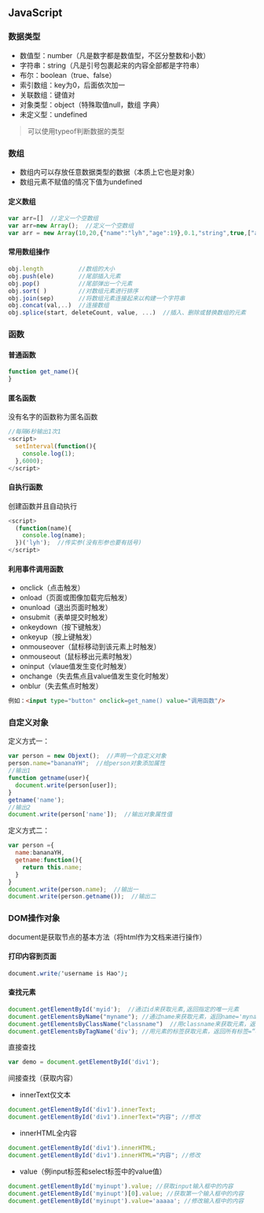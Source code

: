 ## JavaScript

### 数据类型

- 数值型：number（凡是数字都是数值型，不区分整数和小数）
- 字符串：string（凡是引号包裹起来的内容全部都是字符串）
- 布尔：boolean（true、false）
- 索引数组：key为0，后面依次加一
- 关联数组：键值对
- 对象类型：object（特殊取值null，数组 字典）
- 未定义型：undefined

> 可以使用typeof判断数据的类型

### 数组

- 数组内可以存放任意数据类型的数据（本质上它也是对象）
- 数组元素不赋值的情况下值为undefined

#### 定义数组

```js
var arr=[]  //定义一个空数组
var arr=new Array();  //定义一个空数组
var arr = new Array(10,20,{"name":"lyh","age":19},0.1,"string",true,["aaa","bbb"])  //定义的同时赋值
```

#### 常用数组操作

```js
obj.length          //数组的大小
obj.push(ele)       //尾部插入元素
obj.pop()           //尾部弹出一个元素
obj.sort( )         //对数组元素进行排序
obj.join(sep)       //将数组元素连接起来以构建一个字符串
obj.concat(val,..)  //连接数组
obj.splice(start, deleteCount, value, ...)  //插入、删除或替换数组的元素
```

### 函数

#### 普通函数

```JavaScript
function get_name(){
}
```

#### 匿名函数

没有名字的函数称为匿名函数

```JavaScript
//每隔6秒输出1次1
<script>
  setInterval(function(){
    console.log(1);
  },6000);
</script>
```

#### 自执行函数

创建函数并且自动执行

```JavaScript
<script>
  (function(name){
    console.log(name);
  })('lyh');  //传实参(没有形参也要有括号)
</script>
```

#### 利用事件调用函数

- onclick（点击触发）
- onload（页面或图像加载完后触发）
- onunload（退出页面时触发）
- onsubmit（表单提交时触发）
- onkeydown（按下键触发）
- onkeyup（按上键触发）
- onmouseover（鼠标移动到该元素上时触发）
- onmouseout（鼠标移出元素时触发）
- oninput（vlaue值发生变化时触发）
- onchange（失去焦点且value值发生变化时触发）
- onblur（失去焦点时触发）

```html
例如：<input type="button" onclick=get_name() value="调用函数"/>
```

### 自定义对象

定义方式一：

```JavaScript
var person = new Objext();  //声明一个自定义对象
person.name="bananaYH";  //给person对象添加属性
//输出1
function getname(user){
  document.write(person[user]);
}
getname('name');
//输出2
document.write(person['name']);  //输出对象属性值
```

定义方式二：

```JavaScript
var person ={
  name:bananaYH,
  getname:function(){
    return this.name;
  }
}
document.write(person.name);  //输出一
document.write(person.getname());  //输出二
```

### DOM操作对象

document是获取节点的基本方法（将html作为文档来进行操作）

#### 打印内容到页面

```CSS
document.write('username is Hao');
```

#### 查找元素

```JavaScript
document.getElementById('myid');  //通过id来获取元素,返回指定的唯一元素
document.getElementsByName("myname"); //通过name来获取元素，返回name='myname'的集合
document.getElementsByClassName("classname")  //用classname来获取元素，返回的是一个class="classname"的集合(不兼容IE8及以下)
document.getElementsByTagName('div'); //用元素的标签获取元素，返回所有标签=“div”的集合
```

直接查找

```JavaScript
var demo = document.getElementById('div1');
```

间接查找（获取内容）

- innerText仅文本

```JavaScript
document.getElementById('div1').innerText;
document.getElementById('div1').innerText="内容"; //修改
```

- innerHTML全内容

```JavaScript
document.getElementById('div1').innerHTML;
document.getElementById('div1').innerHTML="内容"; //修改
```

- value（例input标签和select标签中的value值）

```JavaScript
document.getElementById('myinupt').value; //获取input输入框中的内容
document.getElementById('myinupt')[0].value; //获取第一个输入框中的内容
document.getElementById('myinupt').value='aaaaa'; //修改输入框中的内容
```
